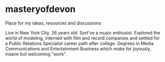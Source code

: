 # masteryofdevon
Place for my ideas, resources and discussions

Live in New York City. 26 years old. Sort've a music enthusist. Explored the world of modeling, interned with film and record companies and settled for a Public Relations Specialist career path after college. Degrees in Media Communications and Entertainment Business which make for joyously, insane but welcoming "work". 
